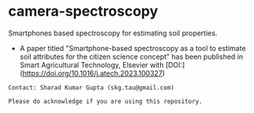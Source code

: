 # camera-spectroscopy
Smartphones based spectroscopy for estimating soil properties.

- A paper titled "Smartphone-based spectroscopy as a tool to estimate soil attributes for the citizen science concept" has been published in Smart Agricultural Technology, Elsevier with [DOI:] (https://doi.org/10.1016/j.atech.2023.100327)


`Contact: Sharad Kumar Gupta (skg.tau@gmail.com)`

`Please do acknowledge if you are using this repository.`
